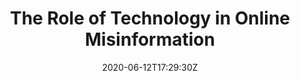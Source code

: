 ---
title: "The Role of Technology in Online Misinformation"
subtitle: ""
tags: ["Brookings"]
link: "https://www.brookings.edu/wp-content/uploads/2020/06/The-role-of-technology-in-online-misinformation.pdf"
date: 2020-06-12T17:29:30Z
dateOverride: "June 2020"
draft: false
---